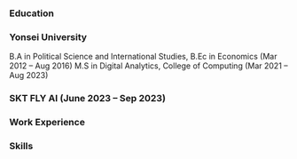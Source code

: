 ### Education
### Yonsei University
B.A in Political Science and International Studies, B.Ec in Economics (Mar 2012 – Aug 2016)
M.S in Digital Analytics, College of Computing (Mar 2021 – Aug 2023)
### SKT FLY AI (June 2023 – Sep 2023)



### Work Experience


### Skills

<!--
**kokonut93/kokonut93** is a ✨ _special_ ✨ repository because its `README.md` (this file) appears on your GitHub profile.

Here are some ideas to get you started:

- 🔭 I’m currently working on ...
- 🌱 I’m currently learning ...
- 👯 I’m looking to collaborate on ...
- 🤔 I’m looking for help with ...
- 💬 Ask me about ...
- 📫 How to reach me: ...
- 😄 Pronouns: ...
- ⚡ Fun fact: ...
-->
